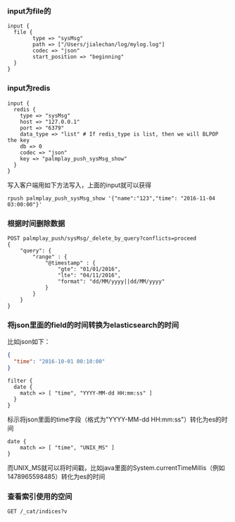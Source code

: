 ### input为file的
```shell
input {
  file {
        type => "sysMsg"
        path => ["/Users/jialechan/log/mylog.log"]
        codec => "json"
        start_position => "beginning"
  }
}
```
### input为redis
```shell
input {
  redis {
    type => "sysMsg"
    host => "127.0.0.1"
    port => "6379"
    data_type => "list" # If redis_type is list, then we will BLPOP the key
    db => 0
    codec => "json"
    key => "palmplay_push_sysMsg_show"
  }
}
```
写入客户端用如下方法写入，上面的input就可以获得
```shell
rpush palmplay_push_sysMsg_show '{"name":"123","time": "2016-11-04 03:00:00"}'
```

### 根据时间删除数据
```shell
POST palmplay_push/sysMsg/_delete_by_query?conflicts=proceed
{
    "query": {
        "range" : {
            "@timestamp" : {
                "gte": "01/01/2016",
                "lte": "04/11/2016",
                "format": "dd/MM/yyyy||dd/MM/yyyy"
            }
        }
    }
}
```

### 将json里面的field的时间转换为elasticsearch的时间
比如json如下：
```json
{
  "time": "2016-10-01 00:10:00"
}
```
```shell
filter {
  date {
    match => [ "time", "YYYY-MM-dd HH:mm:ss" ]
  }
}
```
标示将json里面的time字段（格式为"YYYY-MM-dd HH:mm:ss"）转化为es的时间
```shell
date {
    match => [ "time", "UNIX_MS" ]
}
```
而UNIX_MS就可以将时间戳，比如java里面的System.currentTimeMillis（例如1478965598485）转化为es的时间
### 查看索引使用的空间
```shell
GET /_cat/indices?v
```
